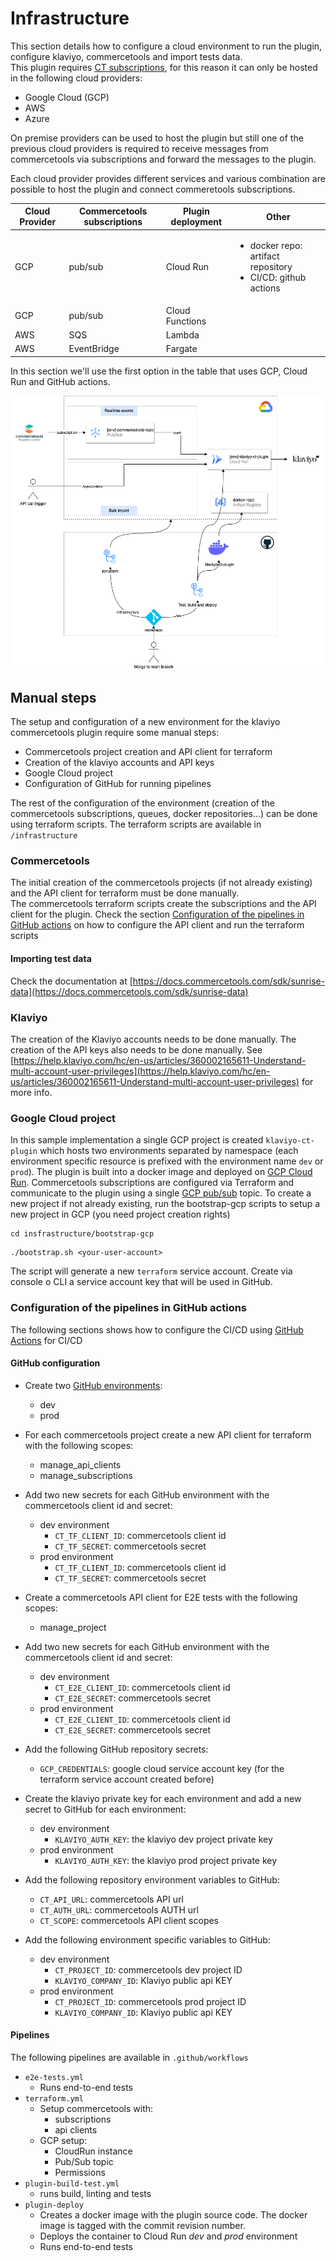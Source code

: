 # Infrastructure
This section details how to configure a cloud environment to run the plugin, configure klaviyo, commercetools and import
tests data.  
This plugin requires [CT subscriptions](https://docs.commercetools.com/api/projects/subscriptions#destination), for this reason it can only be hosted in the following cloud providers:
* Google Cloud (GCP)
* AWS
* Azure

On premise providers can be used to host the plugin but still one of the previous cloud providers is required to receive messages from commercetools via subscriptions and forward the messages to the plugin. 

Each cloud provider provides different services and various combination are possible to host the plugin and connect commeretools subscriptions.

| Cloud Provider | Commercetools subscriptions | Plugin deployment | Other                                                                            |
|----------------|-----------------------------|-------------------|----------------------------------------------------------------------------------|
 | GCP            | pub/sub                     | Cloud Run         | <ul><li>docker repo: artifact repository</li><li>CI/CD: github actions</li></ul> |
 | GCP            | pub/sub                     | Cloud Functions   |                                                                                  |
 | AWS            | SQS                         | Lambda            |                                                                                  |
 | AWS            | EventBridge                 | Fargate           |                                                                                  |

In this section we'll use the first option in the table that uses GCP, Cloud Run and GitHub actions.

![Sample infrastructure using GCP and GitHub](./img/infra_sample.png)


## Manual steps
The setup and configuration of a new environment for the klaviyo commercetools plugin require some manual steps:

* Commercetools project creation and API client for terraform
* Creation of the klaviyo accounts and API keys
* Google Cloud project
* Configuration of GitHub for running pipelines

The rest of the configuration of the environment (creation of the commercetools subscriptions, queues, docker
repositories...) can be done using terraform scripts.
The terraform scripts are available in `/infrastructure`

### Commercetools

The initial creation of the commercetools projects (if not already existing) and the API client for terraform must be done manually.  
The commercetools terraform scripts create the subscriptions and the API client for the plugin.
Check the section [Configuration of the pipelines in GitHub actions](#configuration-of-the-pipelines-in-gitHub-actions) on how to configure the API client and run the terraform scripts

#### Importing test data
Check the documentation
at [https://docs.commercetools.com/sdk/sunrise-data](https://docs.commercetools.com/sdk/sunrise-data)

### Klaviyo
The creation of the Klaviyo accounts needs to be done manually.
The creation of the API keys also needs to be done manually.
See [https://help.klaviyo.com/hc/en-us/articles/360002165611-Understand-multi-account-user-privileges](https://help.klaviyo.com/hc/en-us/articles/360002165611-Understand-multi-account-user-privileges)
for more info.

### Google Cloud project
In this sample implementation a single GCP project is created `klaviyo-ct-plugin` which hosts two environments separated by namespace (each
environment specific resource is prefixed with the environment name `dev` or `prod`).
The plugin is built into a docker image and deployed on [GCP Cloud Run](https://cloud.google.com/run).
Commercetools subscriptions are configured via Terraform and communicate to the plugin using a single [GCP pub/sub](https://cloud.google.com/pubsub) topic.
To create a new project if not already existing, run the bootstrap-gcp scripts to setup a new project in GCP (you need project creation rights)

```shell
cd insfrastructure/bootstrap-gcp
```

```shell
./bootstrap.sh <your-user-account>
```

The script will generate a new `terraform` service account. Create via console o CLI a service account key that will be used in GitHub.

### Configuration of the pipelines in GitHub actions
The following sections shows how to configure the CI/CD using  [GitHub Actions](https://github.com/features/actions) for CI/CD

#### GitHub configuration

* Create two [GitHub environments](https://docs.github.com/en/actions/deployment/targeting-different-environments/using-environments-for-deployment#creating-an-environment):
    * dev
    * prod
* For each commercetools project create a new API client for terraform with the following scopes:
    * manage_api_clients
    * manage_subscriptions
* Add two new secrets for each GitHub environment with the commercetools client id and secret:
    * dev environment
        * `CT_TF_CLIENT_ID`: commercetools client id
        * `CT_TF_SECRET`: commercetools secret
    * prod environment
        * `CT_TF_CLIENT_ID`: commercetools client id
        * `CT_TF_SECRET`: commercetools secret
* Create a commercetools API client for E2E tests with the following scopes:
    * manage_project
* Add two new secrets for each GitHub environment with the commercetools client id and secret:
    * dev environment
        * `CT_E2E_CLIENT_ID`: commercetools client id
        * `CT_E2E_SECRET`: commercetools secret
    * prod environment
        * `CT_E2E_CLIENT_ID`: commercetools client id
        * `CT_E2E_SECRET`: commercetools secret
* Add the following GitHub repository secrets:
    * `GCP_CREDENTIALS`: google cloud service account key (for the terraform service account created before)
* Create the klaviyo private key for each environment and add a new secret to GitHub for each environment:
    * dev environment
        * `KLAVIYO_AUTH_KEY`: the klaviyo dev project private key
    * prod environment
        * `KLAVIYO_AUTH_KEY`: the klaviyo prod project private key

* Add the following repository environment variables to GitHub:
    * `CT_API_URL`: commercetools API url
    * `CT_AUTH_URL`: commercetools AUTH url
    * `CT_SCOPE`: commercetools API client scopes
* Add the following environment specific variables to GitHub:
    * dev environment
        * `CT_PROJECT_ID`: commercetools dev project ID
        * `KLAVIYO_COMPANY_ID`: Klaviyo public api KEY
    * prod environment
        * `CT_PROJECT_ID`: commercetools prod project ID
        * `KLAVIYO_COMPANY_ID`: Klaviyo public api KEY

#### Pipelines

The following pipelines are available in `.github/workflows`

- `e2e-tests.yml`
    - Runs end-to-end tests
- `terraform.yml`
    - Setup commercetools with:
        - subscriptions
        - api clients
    - GCP setup:
        - CloudRun instance
        - Pub/Sub topic
        - Permissions
- `plugin-build-test.yml`
    - runs build, linting and tests
- `plugin-deploy`
    - Creates a docker image with the plugin source code. The docker image is tagged with the commit revision number.
    - Deploys the container to Cloud Run _dev_ and _prod_ environment
    - Runs end-to-end tests
